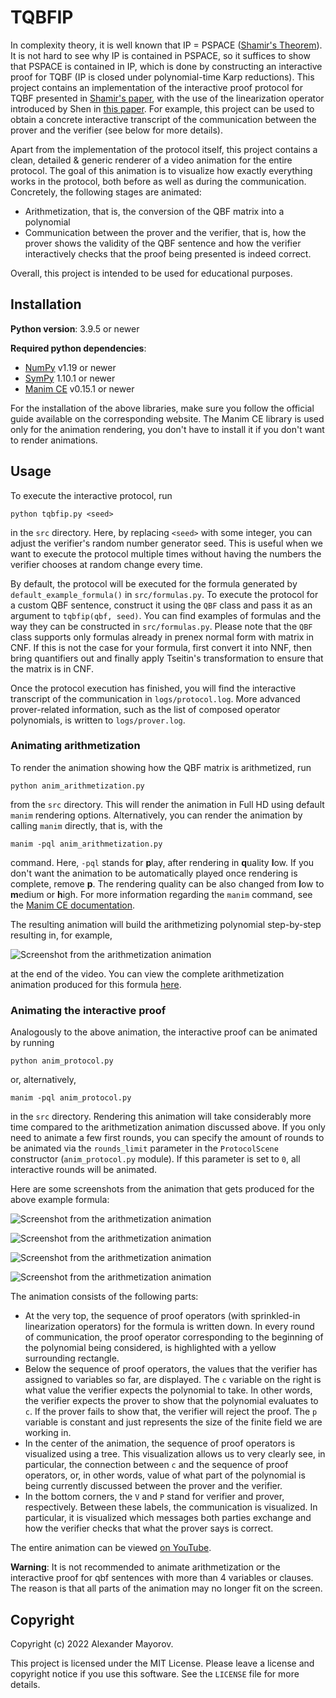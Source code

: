 # TQBFIP

In complexity theory, it is well known that IP = PSPACE ([Shamir's Theorem](https://dl.acm.org/doi/10.1145/146585.146609)). It is not hard to see why IP is contained in PSPACE, so it suffices to show that PSPACE is contained in IP, which is done by constructing an interactive proof for TQBF (IP is closed under polynomial-time Karp reductions). This project contains an implementation of the interactive proof protocol for TQBF presented in [Shamir's paper](https://dl.acm.org/doi/10.1145/146585.146609), with the use of the linearization operator introduced by Shen in [this paper](https://dl.acm.org/doi/10.1145/146585.146613). For example, this project can be used to obtain a concrete interactive transcript of the communication between the prover and the verifier (see below for more details).

Apart from the implementation of the protocol itself, this project contains a clean, detailed & generic renderer of a video animation for the entire protocol. The goal of this animation is to visualize how exactly everything works in the protocol, both before as well as during the communication. Concretely, the following stages are animated:

* Arithmetization, that is, the conversion of the QBF matrix into a polynomial
* Communication between the prover and the verifier, that is, how the prover shows the validity of the QBF sentence and how the verifier interactively checks that the proof being presented is indeed correct.

Overall, this project is intended to be used for educational purposes.

## Installation

**Python version**: 3.9.5 or newer

**Required python dependencies**:

* [NumPy](https://numpy.org/) v1.19 or newer
* [SymPy](https://www.sympy.org/) 1.10.1 or newer
* [Manim CE](https://www.manim.community/) v0.15.1 or newer

For the installation of the above libraries, make sure you follow the official guide available on the corresponding website. The Manim CE library is used only for the animation rendering, you don't have to install it if you don't want to render animations.

## Usage

To execute the interactive protocol, run

```shell
python tqbfip.py <seed>
```

in the `src` directory. Here, by replacing `<seed>` with some integer, you can adjust the verifier's random number generator seed. This is useful when we want to execute the protocol multiple times without having the numbers the verifier chooses at random change every time.

By default, the protocol will be executed for the formula generated by `default_example_formula()` in `src/formulas.py`. To execute the protocol for a custom QBF sentence, construct it using the `QBF` class and pass it as an argument to `tqbfip(qbf, seed)`. You can find examples of formulas and the way they can be constructed in `src/formulas.py`. Please note that the `QBF` class supports only formulas already in prenex normal form with matrix in CNF. If this is not the case for your formula, first convert it into NNF, then bring quantifiers out and finally apply Tseitin's transformation to ensure that the matrix is in CNF.

Once the protocol execution has finished, you will find the interactive transcript of the communication in `logs/protocol.log`. More advanced prover-related information, such as the list of composed operator polynomials, is written to `logs/prover.log`.

### Animating arithmetization

To render the animation showing how the QBF matrix is arithmetized, run

```shell
python anim_arithmetization.py
```

from the `src` directory. This will render the animation in Full HD using default `manim` rendering options. Alternatively, you can render the animation by calling `manim` directly, that is, with the

```shell
manim -pql anim_arithmetization.py
```

command. Here, `-pql` stands for **p**lay, after rendering in **q**uality **l**ow. If you don't want the animation to be automatically played once rendering is complete, remove **p**. The rendering quality can be also changed from **l**ow to **m**edium or **h**igh. For more information regarding the `manim` command, see the [Manim CE documentation](https://docs.manim.community/en/stable/).

The resulting animation will build the arithmetizing polynomial step-by-step resulting in, for example,

![Screenshot from the arithmetization animation](screenshots/arithmetization.jpg)

at the end of the video. You can view the complete arithmetization animation produced for this formula [here](https://youtu.be/ZIR87YmcLME).

### Animating the interactive proof

Analogously to the above animation, the interactive proof can be animated by running

```shell
python anim_protocol.py
```

or, alternatively,

```shell
manim -pql anim_protocol.py
```

in the `src` directory. Rendering this animation will take considerably more time compared to the arithmetization animation discussed above. If you only need to animate a few first rounds, you can specify the amount of rounds to be animated via the `rounds_limit` parameter in the `ProtocolScene` constructor (`anim_protocol.py` module). If this parameter is set to `0`, all interactive rounds will be animated.

Here are some screenshots from the animation that gets produced for the above example formula:

![Screenshot from the arithmetization animation](screenshots/protocol_01.jpg)

![Screenshot from the arithmetization animation](screenshots/protocol_02.jpg)

![Screenshot from the arithmetization animation](screenshots/protocol_03.jpg)

![Screenshot from the arithmetization animation](screenshots/protocol_04.jpg)

The animation consists of the following parts:

* At the very top, the sequence of proof operators (with sprinkled-in linearization operators) for the formula is written down. In every round of communication, the proof operator corresponding to the beginning of the polynomial being considered, is highlighted with a yellow surrounding rectangle.
* Below the sequence of proof operators, the values that the verifier has assigned to variables so far, are displayed. The `c` variable on the right is what value the verifier expects the polynomial to take. In other words, the verifier expects the prover to show that the polynomial evaluates to `c`. If the prover fails to show that, the verifier will reject the proof. The `p` variable is constant and just represents the size of the finite field we are working in.
* In the center of the animation, the sequence of proof operators is visualized using a tree. This visualization allows us to very clearly see, in particular, the connection between `c` and the sequence of proof operators, or, in other words, value of what part of the polynomial is being currently discussed between the prover and the verifier.
* In the bottom corners, the `V` and `P` stand for verifier and prover, respectively. Between these labels, the communication is visualized. In particular, it is visualized which messages both parties exchange and how the verifier checks that what the prover says is correct.

The entire animation can be viewed [on YouTube](https://youtu.be/YbnZld9wjMM).

**Warning**: It is not recommended to animate arithmetization or the interactive proof for qbf sentences with more than 4 variables or clauses. The reason is that all parts of the animation may no longer fit on the screen.

## Copyright

Copyright (c) 2022 Alexander Mayorov.

This project is licensed under the MIT License. Please leave a license and copyright notice if you use this software. See the `LICENSE` file for more details.
